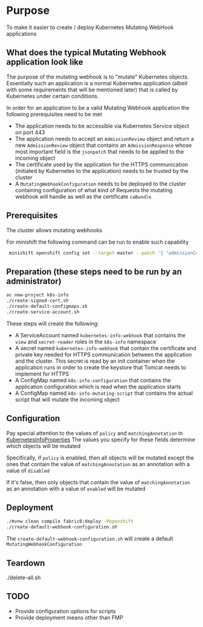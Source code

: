# Purpose 

To make it easier to create / deploy Kubernetes Mutating WebHook applications

## What does the typical Mutating Webhook application look like

The purpose of the mutating webhook is to "mutate" Kubernetes objects.
Essentially such an application is a normal Kubernetes application (albeit with some requirements that will be mentioned later)
that is called by Kubernetes under certain conditions.

In order for an application to be a valid Mutating Webhook application the following prerequisites need to be met

* The application needs to be accessible via Kubernetes Service object on port 443
* The application needs to accept an `AdmissionReview` object and return a new `AdmissionReview` object
that contains an `AdmissionResponse` whose most important field is the `jsonpatch` that needs to be applied to the 
incoming object
* The certificate used by the application for the HTTPS communication (initiated by Kubernetes to the application) needs 
to be trusted by the cluster
* A `MutatingWebhookConfiguration` needs to be deployed to the cluster containing configuration of what kind of Requests
the mutating webhook will handle as well as the certificate `caBundle`
   

## Prerequisites

The cluster allows mutating webhooks

For minishift the following command can be run to enable such capability

```bash
 minishift openshift config set --target master --patch '{ "admissionConfig": { "pluginConfig": { "MutatingAdmissionWebhook": { "configuration": {  "apiVersion": "v1",  "disable": false,  "kind": "DefaultAdmissionConfig" } } } }, "kubernetesMasterConfig": { "controllerArguments": { "cluster-signing-cert-file": [ "ca.crt" ], "cluster-signing-key-file": [ "ca.key" ] } } }'
```

## Preparation (these steps need to be run by an administrator)

```bash
oc new-project k8s-info
./create-signed-cert.sh
./create-default-configmaps.sh
./create-service-account.sh
```

These steps will create the following:

* A ServiceAccount named `kubernetes-info-webhook` that contains the `view` and `secret-reader` roles in the `k8s-info` namespace
* A secret named `kubernetes-info-webhook` that contain the certificate and private key needed for HTTPS communication
between the application and the cluster.
This secret is read by an init container when the application runs in order to create the keystore that Tomcat needs to implement for HTTPS 
* A ConfigMap named `k8s-info-configuration` that contains the application configuration which is read when the application starts
* A ConfigMap named `k8s-info-mutating-script` that contains the actual script that will mutate the incoming object

## Configuration

Pay special attention to the values of `policy` and `matchingAnnotation` in [KubernetesInfoProperties](src/main/groovy/me/snowdrop/kubernetes/info/webhook/KubernetesInfoProperties.groovy)
The values you specify for these fields determine which objects will be mutated

Specifically, if `policy` is enabled, then all objects will be mutated except the ones
that contain the value of `matchingAnnotation` as an annotation with a value of `disabled`

If it's false, then only objects that contain the value of `matchingAnnotation` as an annotation with a value of `enabled`
will be mutated

## Deployment 

```bash
./mvnw clean compile fabric8:deploy -Popenshift
./create-default-webhook-configuration.sh
```

The `create-default-webhook-configuration.sh` will create a default `MutatingWebhookConfiguration`

## Teardown

./delete-all.sh 

## TODO 

* Provide configuration options for scripts 
* Provide deployment means other than FMP
